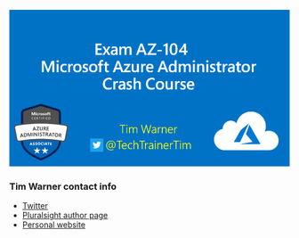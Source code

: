 
![AZ-104-cover-image](./cover.png)

### Tim Warner contact info

* [Twitter](https://twitter.com/techtrainertim)
* [Pluralsight author page](https://www.pluralsight.com/authors/tim-warner)
* [Personal website](https://techtrainertim.com/)
